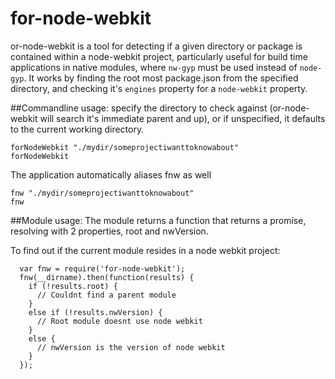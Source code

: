 for-node-webkit
=============

or-node-webkit is a tool for detecting if a given directory or package is
contained within a node-webkit project, particularly useful for build time
applications in native modules, where `nw-gyp` must be used instead of `node-gyp`.
It works by finding the root most package.json from the specified directory, and checking it's `engines` property for a `node-webkit` property.

##Commandline usage:
specify the directory to check against (or-node-webkit will search it's immediate parent and up), or if unspecified, it defaults to the current working directory.
```
forNodeWebkit "./mydir/someprojectiwanttoknowabout"
forNodeWebkit
```

The application automatically aliases fnw as well
```
fnw "./mydir/someprojectiwanttoknowabout"
fnw
```

##Module usage:
The module returns a function that returns a promise, resolving with
2 properties, root and nwVersion.

To find out if the current module resides in a node webkit project:
```
  var fnw = require('for-node-webkit');
  fnw(__dirname).then(function(results) {
    if (!results.root) {
      // Couldnt find a parent module
    }
    else if (!results.nwVersion) {
      // Root module doesnt use node webkit
    }
    else {
      // nwVersion is the version of node webkit
    }
  });
```
